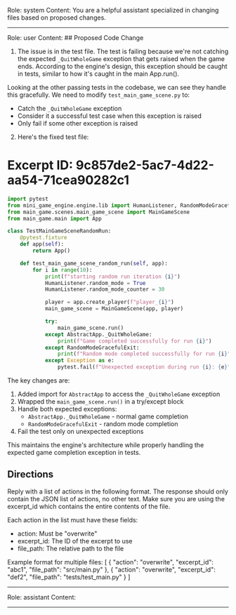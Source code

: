 Role: system
Content: You are a helpful assistant specialized in changing files based on proposed changes.
__________________
Role: user
Content: ## Proposed Code Change
1. The issue is in the test file. The test is failing because we're not catching the expected `_QuitWholeGame` exception that gets raised when the game ends. According to the engine's design, this exception should be caught in tests, similar to how it's caught in the main App.run().

Looking at the other passing tests in the codebase, we can see they handle this gracefully. We need to modify `test_main_game_scene.py` to:
- Catch the `_QuitWholeGame` exception
- Consider it a successful test case when this exception is raised
- Only fail if some other exception is raised

2. Here's the fixed test file:

# Excerpt ID: 9c857de2-5ac7-4d22-aa54-71cea90282c1
```python main_game/tests/test_main_game_scene.py
import pytest
from mini_game_engine.engine.lib import HumanListener, RandomModeGracefulExit, AbstractApp
from main_game.scenes.main_game_scene import MainGameScene
from main_game.main import App

class TestMainGameSceneRandomRun:
    @pytest.fixture
    def app(self):
        return App()

    def test_main_game_scene_random_run(self, app):
        for i in range(10):
            print(f"starting random run iteration {i}")
            HumanListener.random_mode = True
            HumanListener.random_mode_counter = 30

            player = app.create_player(f"player_{i}")
            main_game_scene = MainGameScene(app, player)

            try:
                main_game_scene.run()
            except AbstractApp._QuitWholeGame:
                print(f"Game completed successfully for run {i}")
            except RandomModeGracefulExit:
                print(f"Random mode completed successfully for run {i}")
            except Exception as e:
                pytest.fail(f"Unexpected exception during run {i}: {e}")
```

The key changes are:
1. Added import for `AbstractApp` to access the `_QuitWholeGame` exception
2. Wrapped the `main_game_scene.run()` in a try/except block
3. Handle both expected exceptions:
   - `AbstractApp._QuitWholeGame` - normal game completion
   - `RandomModeGracefulExit` - random mode completion
4. Fail the test only on unexpected exceptions

This maintains the engine's architecture while properly handling the expected game completion exception in tests.

## Directions
Reply with a list of actions in the following format. The response should only contain the JSON list of actions, no other text.
Make sure you are using the excerpt_id which contains the entire contents of the file.

Each action in the list must have these fields:
- action: Must be "overwrite"
- excerpt_id: The ID of the excerpt to use
- file_path: The relative path to the file

Example format for multiple files:
[
    {
        "action": "overwrite",
        "excerpt_id": "abc1",
        "file_path": "src/main.py"
    },
    {
        "action": "overwrite",
        "excerpt_id": "def2",
        "file_path": "tests/test_main.py"
    }
]
__________________
Role: assistant
Content: 
__________________
